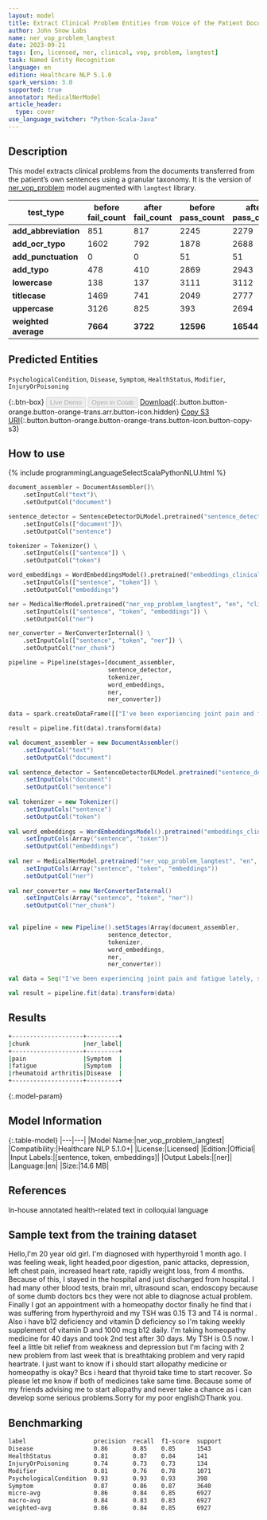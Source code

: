 ```yaml
---
layout: model
title: Extract Clinical Problem Entities from Voice of the Patient Documents (LangTest)
author: John Snow Labs
name: ner_vop_problem_langtest
date: 2023-09-21
tags: [en, licensed, ner, clinical, vop, problem, langtest]
task: Named Entity Recognition
language: en
edition: Healthcare NLP 5.1.0
spark_version: 3.0
supported: true
annotator: MedicalNerModel
article_header:
  type: cover
use_language_switcher: "Python-Scala-Java"
---
```


## Description

This model extracts clinical problems from the documents transferred from the patient’s own sentences using a granular taxonomy. It is the version of [ner_vop_problem](https://nlp.johnsnowlabs.com/2023/06/06/ner_vop_problem_en.html) model augmented with `langtest` library.

| **test_type**        | **before fail_count** | **after fail_count** | **before pass_count** | **after pass_count** | **minimum pass_rate** | **before pass_rate** | **after pass_rate** |
|----------------------|-----------------------|----------------------|-----------------------|----------------------|-----------------------|----------------------|---------------------|
| **add_abbreviation** | 851                   | 817                  | 2245                  | 2279                 | 70%                   | 73%                  | 74%                 |
| **add_ocr_typo**     | 1602                  | 792                  | 1878                  | 2688                 | 70%                   | 54%                  | 77%                 |
| **add_punctuation**  | 0                     | 0                    | 51                    | 51                   | 70%                   | 100%                 | 100%                |
| **add_typo**         | 478                   | 410                  | 2869                  | 2943                 | 70%                   | 86%                  | 88%                 |
| **lowercase**        | 138                   | 137                  | 3111                  | 3112                 | 70%                   | 96%                  | 96%                 |
| **titlecase**        | 1469                  | 741                  | 2049                  | 2777                 | 70%                   | 58%                  | 79%                 |
| **uppercase**        | 3126                  | 825                  | 393                   | 2694                 | 70%                   | 11%                  | 77%                 |
| **weighted average** | **7664**              | **3722**             | **12596**             | **16544**            | **70%**               | **62.17%**           | **81.63%**          |

## Predicted Entities

`PsychologicalCondition`, `Disease`, `Symptom`, `HealthStatus`, `Modifier`, `InjuryOrPoisoning`

{:.btn-box}
<button class="button button-orange" disabled>Live Demo</button>
<button class="button button-orange" disabled>Open in Colab</button>
[Download](https://s3.amazonaws.com/auxdata.johnsnowlabs.com/clinical/models/ner_vop_problem_langtest_en_5.1.0_3.0_1695331519424.zip){:.button.button-orange.button-orange-trans.arr.button-icon.hidden}
[Copy S3 URI](s3://auxdata.johnsnowlabs.com/clinical/models/ner_vop_problem_langtest_en_5.1.0_3.0_1695331519424.zip){:.button.button-orange.button-orange-trans.button-icon.button-copy-s3}

## How to use



<div class="tabs-box" markdown="1">
{% include programmingLanguageSelectScalaPythonNLU.html %}

```python
document_assembler = DocumentAssembler()\
    .setInputCol("text")\
    .setOutputCol("document")

sentence_detector = SentenceDetectorDLModel.pretrained("sentence_detector_dl_healthcare","en","clinical/models")\
    .setInputCols(["document"])\
    .setOutputCol("sentence")

tokenizer = Tokenizer() \
    .setInputCols(["sentence"]) \
    .setOutputCol("token")

word_embeddings = WordEmbeddingsModel().pretrained("embeddings_clinical", "en", "clinical/models")\
    .setInputCols(["sentence", "token"]) \
    .setOutputCol("embeddings")                

ner = MedicalNerModel.pretrained("ner_vop_problem_langtest", "en", "clinical/models") \
    .setInputCols(["sentence", "token", "embeddings"]) \
    .setOutputCol("ner")

ner_converter = NerConverterInternal() \
    .setInputCols(["sentence", "token", "ner"]) \
    .setOutputCol("ner_chunk")

pipeline = Pipeline(stages=[document_assembler,
                            sentence_detector,
                            tokenizer,
                            word_embeddings,
                            ner,
                            ner_converter])

data = spark.createDataFrame([["I've been experiencing joint pain and fatigue lately, so I went to the rheumatology department. After some tests, they diagnosed me with rheumatoid arthritis and started me on a treatment plan to manage the symptoms."]]).toDF("text")

result = pipeline.fit(data).transform(data)
```
```scala
val document_assembler = new DocumentAssembler()
    .setInputCol("text")
    .setOutputCol("document")
    
val sentence_detector = SentenceDetectorDLModel.pretrained("sentence_detector_dl_healthcare","en","clinical/models")
    .setInputCols("document")
    .setOutputCol("sentence")
    
val tokenizer = new Tokenizer()
    .setInputCols("sentence")
    .setOutputCol("token")
    
val word_embeddings = WordEmbeddingsModel().pretrained("embeddings_clinical", "en", "clinical/models")
    .setInputCols(Array("sentence", "token"))
    .setOutputCol("embeddings")                
    
val ner = MedicalNerModel.pretrained("ner_vop_problem_langtest", "en", "clinical/models")
    .setInputCols(Array("sentence", "token", "embeddings"))
    .setOutputCol("ner")
    
val ner_converter = new NerConverterInternal()
    .setInputCols(Array("sentence", "token", "ner"))
    .setOutputCol("ner_chunk")

        
val pipeline = new Pipeline().setStages(Array(document_assembler,
                            sentence_detector,
                            tokenizer,
                            word_embeddings,
                            ner,
                            ner_converter))    

val data = Seq("I've been experiencing joint pain and fatigue lately, so I went to the rheumatology department. After some tests, they diagnosed me with rheumatoid arthritis and started me on a treatment plan to manage the symptoms.").toDS.toDF("text")

val result = pipeline.fit(data).transform(data)
```
</div>

## Results

```bash
+--------------------+---------+
|chunk               |ner_label|
+--------------------+---------+
|pain                |Symptom  |
|fatigue             |Symptom  |
|rheumatoid arthritis|Disease  |
+--------------------+---------+
```

{:.model-param}
## Model Information

{:.table-model}
|---|---|
|Model Name:|ner_vop_problem_langtest|
|Compatibility:|Healthcare NLP 5.1.0+|
|License:|Licensed|
|Edition:|Official|
|Input Labels:|[sentence, token, embeddings]|
|Output Labels:|[ner]|
|Language:|en|
|Size:|14.6 MB|

## References

In-house annotated health-related text in colloquial language

## Sample text from the training dataset

Hello,I'm 20 year old girl. I'm diagnosed with hyperthyroid 1 month ago. I was feeling weak, light headed,poor digestion, panic attacks, depression, left chest pain, increased heart rate, rapidly weight loss,  from 4 months. Because of this, I stayed in the hospital and just discharged from hospital. I had many other blood tests, brain mri, ultrasound scan, endoscopy because of some dumb doctors bcs they were not able to diagnose actual problem. Finally I got an appointment with a homeopathy doctor finally he find that i was suffering from hyperthyroid and my TSH was 0.15 T3 and T4 is normal . Also i have b12 deficiency and vitamin D deficiency so I'm taking weekly supplement of vitamin D and 1000 mcg b12 daily. I'm taking homeopathy medicine for 40 days and took 2nd test after 30 days. My TSH is 0.5 now. I feel a little bit relief from weakness and depression but I'm facing with 2 new problem from last week that is breathtaking problem and very rapid heartrate. I just want to know if i should start allopathy medicine or homeopathy is okay? Bcs i heard that thyroid take time to start recover. So please let me know if both of medicines take same time. Because some of my friends advising me to start allopathy and never take a chance as i can develop some serious problems.Sorry for my poor english😐Thank you.

## Benchmarking

```bash
label                   precision  recall  f1-score  support 
Disease                 0.86       0.85    0.85      1543    
HealthStatus            0.81       0.87    0.84      141     
InjuryOrPoisoning       0.74       0.73    0.73      134     
Modifier                0.81       0.76    0.78      1071    
PsychologicalCondition  0.93       0.93    0.93      398     
Symptom                 0.87       0.86    0.87      3640    
micro-avg               0.86       0.84    0.85      6927    
macro-avg               0.84       0.83    0.83      6927    
weighted-avg            0.86       0.84    0.85      6927    
```
